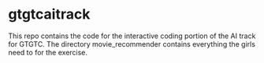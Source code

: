 # gtgtcaitrack

This repo contains the code for the interactive coding portion of the AI track for GTGTC.
The directory movie_recommender contains everything the girls need to for the exercise.
